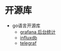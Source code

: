 # 开源库
- go语言开源库
    - [grafana 后台统计](https://github.com/grafana/grafana)
    - [influxdb](https://github.com/influxdata/influxdb)
    - [telegraf](https://github.com/influxdata/telegraf)